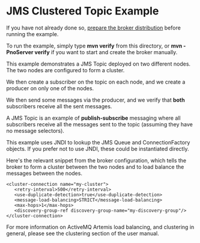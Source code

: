# JMS Clustered Topic Example

If you have not already done so, [prepare the broker distribution](../../../../README.md#getting-started) before running the example.

To run the example, simply type **mvn verify** from this directory, or **mvn -PnoServer verify** if you want to start and create the broker manually.

This example demonstrates a JMS Topic deployed on two different nodes. The two nodes are configured to form a cluster.

We then create a subscriber on the topic on each node, and we create a producer on only one of the nodes.

We then send some messages via the producer, and we verify that **both** subscribers receive all the sent messages.

A JMS Topic is an example of **publish-subscribe** messaging where all subscribers receive all the messages sent to the topic (assuming they have no message selectors).

This example uses JNDI to lookup the JMS Queue and ConnectionFactory objects. If you prefer not to use JNDI, these could be instantiated directly.

Here's the relevant snippet from the broker configuration, which tells the broker to form a cluster between the two nodes and to load balance the messages between the nodes.

    <cluster-connection name="my-cluster">
       <retry-interval>500</retry-interval>
       <use-duplicate-detection>true</use-duplicate-detection>
       <message-load-balancing>STRICT</message-load-balancing>
       <max-hops>1</max-hops>
       <discovery-group-ref discovery-group-name="my-discovery-group"/>
    </cluster-connection>

For more information on ActiveMQ Artemis load balancing, and clustering in general, please see the clustering section of the user manual.